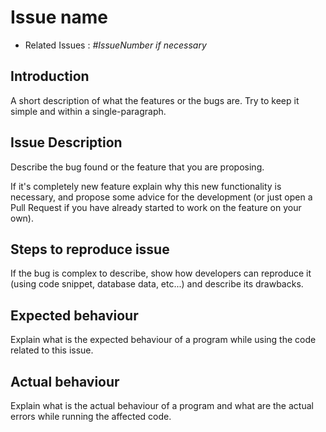 # Issue name

* Related Issues : _#IssueNumber if necessary_

## Introduction

A short description of what the features or the bugs are. Try to keep it simple and within a
single-paragraph.

## Issue Description

Describe the bug found or the feature that you are proposing.

If it's completely new feature explain why this new functionality is necessary, and propose some advice for the development (or just open a Pull Request if you have already started to work on the feature on your own).

## Steps to reproduce issue

If the bug is complex to describe, show how developers can reproduce it (using code snippet, database data, etc...) and describe its drawbacks.

## Expected behaviour

Explain what is the expected behaviour of a program while using the code related to this issue.

## Actual behaviour

Explain what is the actual behaviour of a program and what are the actual errors while running the affected code.
